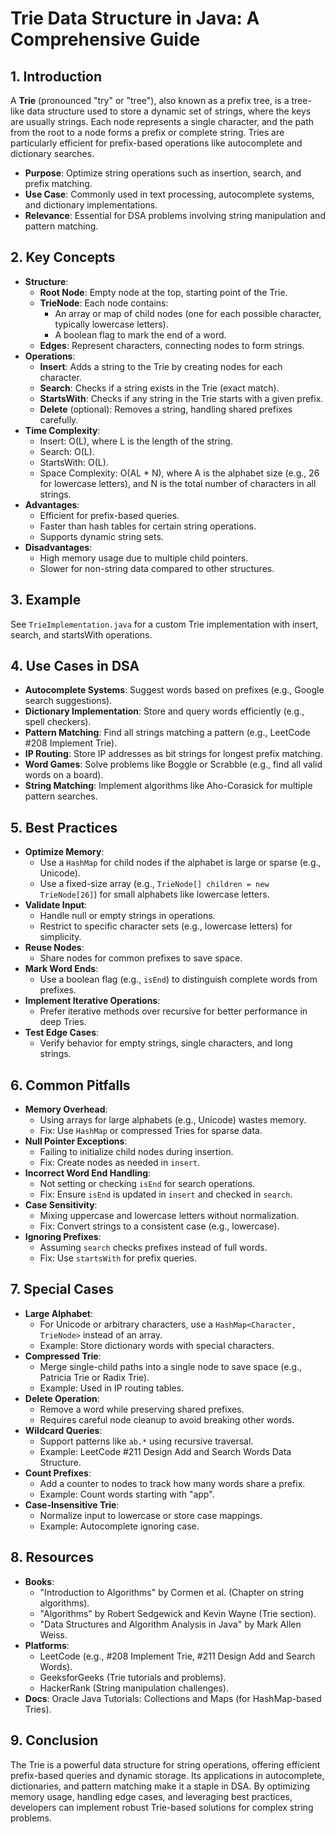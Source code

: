 # Trie Data Structure in Java: A Comprehensive Guide

## 1. Introduction
A **Trie** (pronounced "try" or "tree"), also known as a prefix tree, is a tree-like data structure used to store a dynamic set of strings, where the keys are usually strings. Each node represents a single character, and the path from the root to a node forms a prefix or complete string. Tries are particularly efficient for prefix-based operations like autocomplete and dictionary searches.

- **Purpose**: Optimize string operations such as insertion, search, and prefix matching.
- **Use Case**: Commonly used in text processing, autocomplete systems, and dictionary implementations.
- **Relevance**: Essential for DSA problems involving string manipulation and pattern matching.

## 2. Key Concepts
- **Structure**:
  - **Root Node**: Empty node at the top, starting point of the Trie.
  - **TrieNode**: Each node contains:
    - An array or map of child nodes (one for each possible character, typically lowercase letters).
    - A boolean flag to mark the end of a word.
  - **Edges**: Represent characters, connecting nodes to form strings.
- **Operations**:
  - **Insert**: Adds a string to the Trie by creating nodes for each character.
  - **Search**: Checks if a string exists in the Trie (exact match).
  - **StartsWith**: Checks if any string in the Trie starts with a given prefix.
  - **Delete** (optional): Removes a string, handling shared prefixes carefully.
- **Time Complexity**:
  - Insert: O(L), where L is the length of the string.
  - Search: O(L).
  - StartsWith: O(L).
  - Space Complexity: O(AL * N), where A is the alphabet size (e.g., 26 for lowercase letters), and N is the total number of characters in all strings.
- **Advantages**:
  - Efficient for prefix-based queries.
  - Faster than hash tables for certain string operations.
  - Supports dynamic string sets.
- **Disadvantages**:
  - High memory usage due to multiple child pointers.
  - Slower for non-string data compared to other structures.

## 3. Example
See `TrieImplementation.java` for a custom Trie implementation with insert, search, and startsWith operations.

## 4. Use Cases in DSA
- **Autocomplete Systems**: Suggest words based on prefixes (e.g., Google search suggestions).
- **Dictionary Implementation**: Store and query words efficiently (e.g., spell checkers).
- **Pattern Matching**: Find all strings matching a pattern (e.g., LeetCode #208 Implement Trie).
- **IP Routing**: Store IP addresses as bit strings for longest prefix matching.
- **Word Games**: Solve problems like Boggle or Scrabble (e.g., find all valid words on a board).
- **String Matching**: Implement algorithms like Aho-Corasick for multiple pattern searches.

## 5. Best Practices
- **Optimize Memory**:
  - Use a `HashMap` for child nodes if the alphabet is large or sparse (e.g., Unicode).
  - Use a fixed-size array (e.g., `TrieNode[] children = new TrieNode[26]`) for small alphabets like lowercase letters.
- **Validate Input**:
  - Handle null or empty strings in operations.
  - Restrict to specific character sets (e.g., lowercase letters) for simplicity.
- **Reuse Nodes**:
  - Share nodes for common prefixes to save space.
- **Mark Word Ends**:
  - Use a boolean flag (e.g., `isEnd`) to distinguish complete words from prefixes.
- **Implement Iterative Operations**:
  - Prefer iterative methods over recursive for better performance in deep Tries.
- **Test Edge Cases**:
  - Verify behavior for empty strings, single characters, and long strings.

## 6. Common Pitfalls
- **Memory Overhead**:
  - Using arrays for large alphabets (e.g., Unicode) wastes memory.
  - Fix: Use `HashMap` or compressed Tries for sparse data.
- **Null Pointer Exceptions**:
  - Failing to initialize child nodes during insertion.
  - Fix: Create nodes as needed in `insert`.
- **Incorrect Word End Handling**:
  - Not setting or checking `isEnd` for search operations.
  - Fix: Ensure `isEnd` is updated in `insert` and checked in `search`.
- **Case Sensitivity**:
  - Mixing uppercase and lowercase letters without normalization.
  - Fix: Convert strings to a consistent case (e.g., lowercase).
- **Ignoring Prefixes**:
  - Assuming `search` checks prefixes instead of full words.
  - Fix: Use `startsWith` for prefix queries.

## 7. Special Cases
- **Large Alphabet**:
  - For Unicode or arbitrary characters, use a `HashMap<Character, TrieNode>` instead of an array.
  - Example: Store dictionary words with special characters.
- **Compressed Trie**:
  - Merge single-child paths into a single node to save space (e.g., Patricia Trie or Radix Trie).
  - Example: Used in IP routing tables.
- **Delete Operation**:
  - Remove a word while preserving shared prefixes.
  - Requires careful node cleanup to avoid breaking other words.
- **Wildcard Queries**:
  - Support patterns like `ab.*` using recursive traversal.
  - Example: LeetCode #211 Design Add and Search Words Data Structure.
- **Count Prefixes**:
  - Add a counter to nodes to track how many words share a prefix.
  - Example: Count words starting with "app".
- **Case-Insensitive Trie**:
  - Normalize input to lowercase or store case mappings.
  - Example: Autocomplete ignoring case.

## 8. Resources
- **Books**:
  - "Introduction to Algorithms" by Cormen et al. (Chapter on string algorithms).
  - "Algorithms" by Robert Sedgewick and Kevin Wayne (Trie section).
  - "Data Structures and Algorithm Analysis in Java" by Mark Allen Weiss.
- **Platforms**:
  - LeetCode (e.g., #208 Implement Trie, #211 Design Add and Search Words).
  - GeeksforGeeks (Trie tutorials and problems).
  - HackerRank (String manipulation challenges).
- **Docs**: Oracle Java Tutorials: Collections and Maps (for HashMap-based Tries).

## 9. Conclusion
The Trie is a powerful data structure for string operations, offering efficient prefix-based queries and dynamic storage. Its applications in autocomplete, dictionaries, and pattern matching make it a staple in DSA. By optimizing memory usage, handling edge cases, and leveraging best practices, developers can implement robust Trie-based solutions for complex string problems.